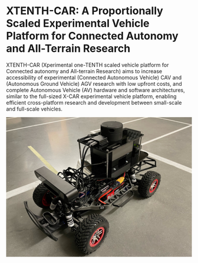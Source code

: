# XTENTH-CAR: A Proportionally Scaled Experimental Vehicle Platform for Connected Autonomy and All-Terrain Research
XTENTH-CAR (Xperimental one-TENTH scaled vehicle platform for Connected autonomy and All-terrain Research) aims to increase accessibility of experimental (Connected Autonomous Vehicle) CAV and (Autonomous Ground Vehicle) AGV research with low upfront costs, and complete Autonomous Vehicle (AV) hardware and software architectures, similar to the full-sized X-CAR experimental vehicle platform, enabling efficient cross-platform research and development between small-scale and full-scale vehicles.

<p align="center">
<img src="https://github.com/Shathushan-Sivashangaran/XTENTH-CAR/blob/main/XTENTH-CAR_assembled.JPG" width="600">
</p>
